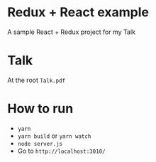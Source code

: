 Redux + React example
=======

A sample React + Redux project for my Talk

# Talk

At the root `Talk.pdf`

# How to run

* `yarn`
* `yarn build` or `yarn watch`
* `node server.js`
* Go to `http://localhost:3010/`


